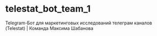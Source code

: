 # telestat_bot_team_1
Telegram-Бот для маркетинговых исследований телеграм каналов (Telestat) | Команда Максима Шабанова
